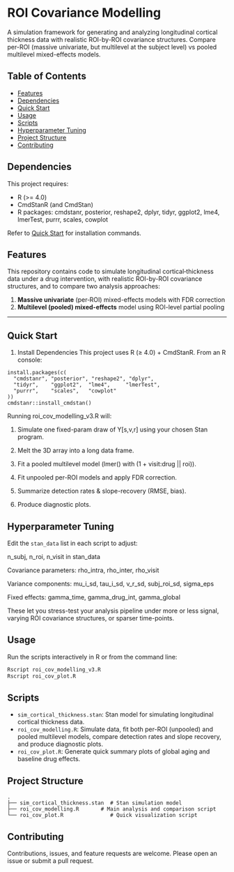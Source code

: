 # ROI Covariance Modelling

A simulation framework for generating and analyzing longitudinal cortical thickness data with realistic ROI-by-ROI covariance structures. Compare per-ROI (massive univariate, but multilevel at the subject level) vs pooled multilevel mixed-effects models.

## Table of Contents
- [Features](#features)
- [Dependencies](#dependencies)
- [Quick Start](#quick-start)
- [Usage](#usage)
- [Scripts](#scripts)
- [Hyperparameter Tuning](#hyperparameter-tuning)
- [Project Structure](#project-structure)
- [Contributing](#contributing)

## Dependencies

This project requires:

- R (>= 4.0)
- CmdStanR (and CmdStan)
- R packages: cmdstanr, posterior, reshape2, dplyr, tidyr, ggplot2, lme4, lmerTest, purrr, scales, cowplot

Refer to [Quick Start](#quick-start) for installation commands.

## Features
This repository contains code to simulate longitudinal cortical‐thickness data under a drug intervention, with realistic ROI-by-ROI covariance structures, and to compare two analysis approaches:

1. **Massive univariate** (per‐ROI) mixed-effects models with FDR correction  
2. **Multilevel (pooled) mixed-effects** model using ROI-level partial pooling  

---

##  Quick Start
1. Install Dependencies
This project uses R (≥ 4.0) + CmdStanR. From an R console:
```
install.packages(c(
  "cmdstanr", "posterior", "reshape2", "dplyr",
  "tidyr",    "ggplot2",  "lme4",     "lmerTest",
  "purrr",    "scales",   "cowplot"
))
cmdstanr::install_cmdstan()
```
Running roi_cov_modelling_v3.R will:

1. Simulate one fixed-param draw of Y[s,v,r] using your chosen Stan program.

2. Melt the 3D array into a long data frame.

3. Fit a pooled multilevel model (lmer() with (1 + visit:drug || roi)).

4. Fit unpooled per-ROI models and apply FDR correction.

5. Summarize detection rates & slope-recovery (RMSE, bias).

6. Produce diagnostic plots.


## Hyperparameter Tuning

Edit the `stan_data` list in each script to adjust:

n_subj, n_roi, n_visit in stan_data

Covariance parameters: rho_intra, rho_inter, rho_visit

Variance components: mu_i_sd, tau_i_sd, v_r_sd, subj_roi_sd, sigma_eps

Fixed effects: gamma_time, gamma_drug_int, gamma_global

These let you stress-test your analysis pipeline under more or less signal, varying ROI covariance structures, or sparser time-points.

## Usage

Run the scripts interactively in R or from the command line:

```bash
Rscript roi_cov_modelling_v3.R
Rscript roi_cov_plot.R
```

## Scripts

- `sim_cortical_thickness.stan`: Stan model for simulating longitudinal cortical thickness data.
- `roi_cov_modelling.R`: Simulate data, fit both per-ROI (unpooled) and pooled multilevel models, compare detection rates and slope recovery, and produce diagnostic plots.
- `roi_cov_plot.R`: Generate quick summary plots of global aging and baseline drug effects.

## Project Structure

```
.
├── sim_cortical_thickness.stan  # Stan simulation model
├── roi_cov_modelling.R       # Main analysis and comparison script
└── roi_cov_plot.R               # Quick visualization script
```

## Contributing

Contributions, issues, and feature requests are welcome. Please open an issue or submit a pull request.
